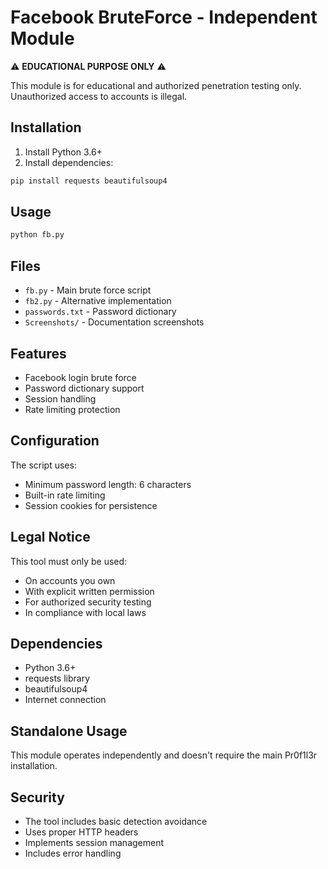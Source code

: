 # Facebook BruteForce - Independent Module

⚠️ **EDUCATIONAL PURPOSE ONLY** ⚠️

This module is for educational and authorized penetration testing only. Unauthorized access to
accounts is illegal.

## Installation

1. Install Python 3.6+
2. Install dependencies:

```bash
pip install requests beautifulsoup4
```

## Usage

```bash
python fb.py
```

## Files

- `fb.py` - Main brute force script
- `fb2.py` - Alternative implementation
- `passwords.txt` - Password dictionary
- `Screenshots/` - Documentation screenshots

## Features

- Facebook login brute force
- Password dictionary support
- Session handling
- Rate limiting protection

## Configuration

The script uses:

- Minimum password length: 6 characters
- Built-in rate limiting
- Session cookies for persistence

## Legal Notice

This tool must only be used:

- On accounts you own
- With explicit written permission
- For authorized security testing
- In compliance with local laws

## Dependencies

- Python 3.6+
- requests library
- beautifulsoup4
- Internet connection

## Standalone Usage

This module operates independently and doesn't require the main Pr0f1l3r installation.

## Security

- The tool includes basic detection avoidance
- Uses proper HTTP headers
- Implements session management
- Includes error handling
